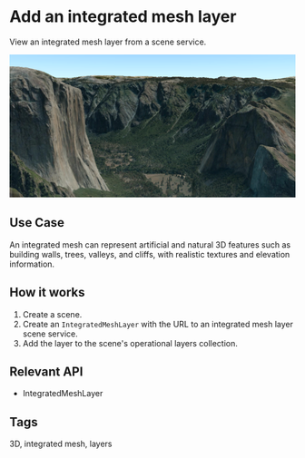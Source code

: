 # Add an integrated mesh layer

View an integrated mesh layer from a scene service.

![](AddAnIntegratedMeshLayer.png)

## Use Case

An integrated mesh can represent artificial and natural 3D features such as building walls, trees, valleys, and cliffs, with realistic textures and
elevation information.

## How it works

1.  Create a scene.
2.  Create an `IntegratedMeshLayer` with the URL to an integrated mesh layer scene service.
3.  Add the layer to the scene's operational layers collection.

## Relevant API

*   IntegratedMeshLayer

## Tags

3D, integrated mesh, layers
